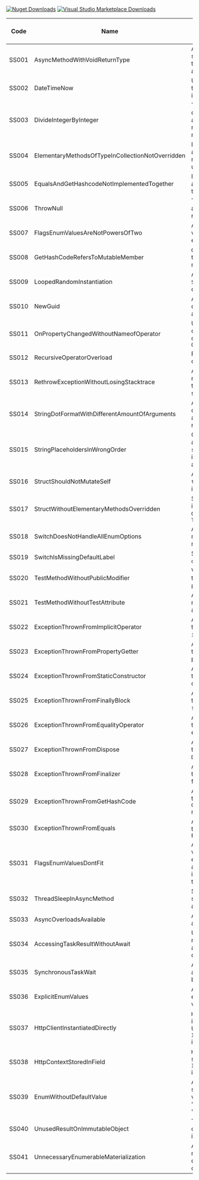 [![Nuget Downloads](https://img.shields.io/nuget/dt/SharpSource)](https://www.nuget.org/packages/SharpSource/) [![Visual Studio Marketplace Downloads](https://img.shields.io/visual-studio-marketplace/d/JeroenVannevel.sharpsource)](https://marketplace.visualstudio.com/items?itemName=JeroenVannevel.sharpsource)
 

| Code   | Name  | Description  | Level   | Provides Code Fix?  |
|---|---|---|---|---|
| SS001  | AsyncMethodWithVoidReturnType  | Async methods should return a `Task` to make them awaitable  | Warning  | Yes  |
| SS002  | DateTimeNow  | Use `DateTime.UtcNow` to get a locale-independent value  | Warning  | Yes  |
| SS003  | DivideIntegerByInteger  | The operands of a divisive expression are both integers and result in an implicit rounding  | Warning  | No  |
| SS004  | ElementaryMethodsOfTypeInCollectionNotOverridden  | Implement `Equals()` and `GetHashcode()` methods for a type used in a collection  | Warning  | No  |
| SS005  | EqualsAndGetHashcodeNotImplementedTogether  | Implement `Equals()` and `GetHashcode()` together  | Warning  | Yes  |
| SS006  | ThrowNull  | Throwing `null` will always result in a runtime exception  | Error  | No  |
| SS007  | FlagsEnumValuesAreNotPowersOfTwo  | A `[Flags]` enum its values are not explicit powers of 2  | Error  | Yes  |
| SS008  | GetHashCodeRefersToMutableMember  | `GetHashCode(`) refers to mutable or static member   | Warning  | No  |
| SS009  | LoopedRandomInstantiation  | An instance of type `System.Random` is created in a loop   | Warning  | No  |
| SS010  | NewGuid  | An empty guid was created in an ambiguous manner  | Error  | Yes   |
| SS011  | OnPropertyChangedWithoutNameofOperator  | Use the `nameof()` operator in conjunction with `OnPropertyChanged()`  | Warning  | Yes  |
| SS012  | RecursiveOperatorOverload  | Recursively using overloaded operator  | Error  | No  |
| SS013  | RethrowExceptionWithoutLosingStacktrace | An exception is rethrown in a way that it loses the stacktrace  | Warning  | Yes  |
| SS014  | StringDotFormatWithDifferentAmountOfArguments  | A `string.Format()` call lacks arguments and will cause a runtime exception  | Error  | Yes  |
| SS015  | StringPlaceholdersInWrongOrder  | Orders the arguments of a `string.Format()` call in ascending order according to index  | Warning  | Yes  |
| SS016  | StructShouldNotMutateSelf  | A `struct` replaces `this` with a new instance  | Warning  | No  |
| SS017  | StructWithoutElementaryMethodsOverridden  | Structs should implement `Equals()`, `GetHashCode()`, and `ToString()`  | Warning  | Yes  |
| SS018  | SwitchDoesNotHandleAllEnumOptions  | Add cases for missing enum member  | Warning  | Yes  |
| SS019  | SwitchIsMissingDefaultLabel  | Switch is missing a `default` label  | Warning   | Yes  |
| SS020  | TestMethodWithoutPublicModifier  | Verifies whether a test method has the `public` modifier  | Warning  | Yes  |
| SS021  | TestMethodWithoutTestAttribute  | A method might be missing a test attribute   | Warning  | No  |
| SS022  | ExceptionThrownFromImplicitOperator  | An exception is thrown from an `implicit` operator  | Warning  | No  |
| SS023  | ExceptionThrownFromPropertyGetter  | An exception is thrown from a property getter  |  Warning  | No  |
| SS024  | ExceptionThrownFromStaticConstructor  | An exception is thrown from a `static` constructor  |  Warning  | No  |
| SS025  | ExceptionThrownFromFinallyBlock  | An exception is thrown from a `finally` block  |  Warning  | No  |
| SS026  | ExceptionThrownFromEqualityOperator  | An exception is thrown from an equality operator  |  Warning  | No  |
| SS027  | ExceptionThrownFromDispose   | An exception is thrown from a `Dispose()` method  | Warning  | No  |
| SS028  | ExceptionThrownFromFinalizer  | An exception is thrown from a finalizer method  |  Warning  | No  |
| SS029  | ExceptionThrownFromGetHashCode | An exception is thrown from a `GetHashCode()` method  |  Warning  | No  |
| SS030  | ExceptionThrownFromEquals  | An exception is thrown from an `Equals() method`  |  Warning  | No  |
| SS031  | FlagsEnumValuesDontFit  | A `[Flags]` enum its values are not explicit powers of 2 and its values dont fit in the specified enum type  | Error  | No  |
| SS032  | ThreadSleepInAsyncMethod  | Synchronously sleeping a thread in an `async` method  | Warning  | Yes  |
| SS033  | AsyncOverloadsAvailable  | An `async` overload is available  | Warning  | Yes  |
| SS034  | AccessingTaskResultWithoutAwait  | Use `await` to get the result of an asynchronous operation  | Warning  | Yes  |
| SS035  | SynchronousTaskWait  | Asynchronously await tasks instead of blocking them  | Warning  | Yes  |
| SS036  | ExplicitEnumValues  | An enum should explicitly specify its values  | Warning  | Yes  |
| SS037  | HttpClientInstantiatedDirectly  | `HttpClient` was instantiated directly. Use `IHttpClientFactory` instead  | Warning  | No  |
| SS038  | HttpContextStoredInField  | `HttpContext` was stored in a field. Use `IHttpContextAccessor` instead  | Warning  | No  |
| SS039  | EnumWithoutDefaultValue  | An `enum` should specify a default value of 0 as "Unknown" or "None"  | Warning  | No  |
| SS040  | UnusedResultOnImmutableObject  | The result of an operation on a `string` is unused  | Warning  | No  |
| SS041  | UnnecessaryEnumerableMaterialization  | An IEnumerable was materialized before a deferred execution call  | Warning  | Yes  |